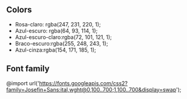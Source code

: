 ## Colors 

- Rosa-claro: rgba(247, 231, 220, 1);
- Azul-escuro: rgba(64, 93, 114, 1);
- Azul-escuro-claro:rgba(72, 101, 121, 1);
- Braco-escuro:rgba(255, 248, 243, 1);
- Azul-cinza:rgba(154, 171, 185, 1);


## Font family

@import url('https://fonts.googleapis.com/css2?family=Josefin+Sans:ital,wght@0,100..700;1,100..700&display=swap');